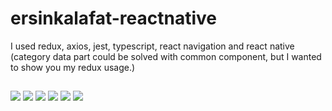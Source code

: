 # ersinkalafat-reactnative
I used redux, axios, jest, typescript, react navigation and react native
(category data part could be solved with common component, but I wanted to show you my redux usage.)

##

![](https://raw.githubusercontent.com/ErsinKalafat/ersinkalafat-reactnative/master/screenshots/upayments-store-3.png)
![](https://raw.githubusercontent.com/ErsinKalafat/ersinkalafat-reactnative/master/screenshots/upayments-store.png)
![](https://raw.githubusercontent.com/ErsinKalafat/ersinkalafat-reactnative/master/screenshots/upayments-store-2.png)
![](https://raw.githubusercontent.com/ErsinKalafat/ersinkalafat-reactnative/master/screenshots/product-detail.png)
![](https://raw.githubusercontent.com/ErsinKalafat/ersinkalafat-reactnative/master/screenshots/create-product.png)
![](https://raw.githubusercontent.com/ErsinKalafat/ersinkalafat-reactnative/master/screenshots/create-product-full.png)
